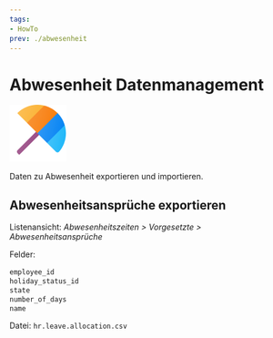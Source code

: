 ```yaml
---
tags:
- HowTo
prev: ./abwesenheit
---
```

# Abwesenheit Datenmanagement
![icons_odoo_hr_holidays](assets/icons_odoo_hr_holidays.png)

Daten zu Abwesenheit exportieren und importieren.

## Abwesenheitsansprüche exportieren

Listenansicht: *Abwesenheitszeiten > Vorgesetzte > Abwesenheitsansprüche*

Felder:
```
employee_id
holiday_status_id
state
number_of_days
name
```
Datei: `hr.leave.allocation.csv`
